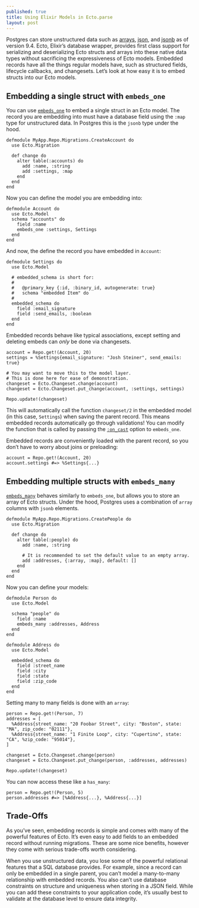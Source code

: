 ```yaml
---
published: true
title: Using Elixir Models in Ecto.parse
layout: post
---
```

<p>Postgres can store unstructured data such as <a href="http://www.postgresql.org/docs/9.4/static/arrays.html">arrays</a>, <a href="http://www.postgresql.org/docs/9.4/static/datatype-json.html">json</a>, and <a href="http://www.postgresql.org/docs/9.4/static/datatype-json.html">jsonb</a>
as of version 9.4. Ecto, Elixir&rsquo;s database wrapper, provides first class support
for serializing and deserializing Ecto structs and arrays into these native data
types without sacrificing the expressiveness of Ecto models. Embedded records
have all the things regular models have, such as structured fields, lifecycle
callbacks, and changesets. Let&rsquo;s look at how easy it is to embed structs into
our Ecto models.</p>

<h2 id="embedding-a-single-struct-with-embeds_one">Embedding a single struct with <code>embeds_one</code></h2>

<p>You can use <a href="http://hexdocs.pm/ecto/Ecto.Schema.html#embeds_one/3"><code>embeds_one</code></a> to embed a single struct in an Ecto model. The record
you are embedding into must have a database field using the <code>:map</code> type for
unstructured data. In Postgres this is the <code>jsonb</code> type under the hood.</p>

<pre><code class="elixir">defmodule MyApp.Repo.Migrations.CreateAccount do&#x000A;  use Ecto.Migration&#x000A;&#x000A;  def change do&#x000A;    alter table(:accounts) do&#x000A;      add :name, :string&#x000A;      add :settings, :map&#x000A;    end&#x000A;  end&#x000A;end&#x000A;</code></pre>

<p>Now you can define the model you are embedding into:</p>

<pre><code class="elixir">defmodule Account do&#x000A;  use Ecto.Model&#x000A;  schema &quot;accounts&quot; do&#x000A;    field :name&#x000A;    embeds_one :settings, Settings&#x000A;  end&#x000A;end&#x000A;</code></pre>

<p>And now, the define the record you have embedded in <code>Account</code>:</p>

<pre><code class="elixir">defmodule Settings do&#x000A;  use Ecto.Model&#x000A;&#x000A;  # embedded_schema is short for:&#x000A;  #&#x000A;  #   @primary_key {:id, :binary_id, autogenerate: true}&#x000A;  #   schema &quot;embedded Item&quot; do&#x000A;  #&#x000A;  embedded_schema do&#x000A;    field :email_signature&#x000A;    field :send_emails, :boolean&#x000A;  end&#x000A;end&#x000A;</code></pre>

<p>Embedded records behave like typical associations, except setting and
deleting embeds can <em>only</em> be done via changesets.</p>

<pre><code class="elixir">account = Repo.get!(Account, 20)&#x000A;settings = %Settings{email_signature: &quot;Josh Steiner&quot;, send_emails: true}&#x000A;&#x000A;# You may want to move this to the model layer.&#x000A;# This is done here for ease of demonstration.&#x000A;changeset = Ecto.Changeset.change(account)&#x000A;changeset = Ecto.Changeset.put_change(account, :settings, settings)&#x000A;&#x000A;Repo.update!(changeset)&#x000A;</code></pre>

<p>This will automatically call the function <code>changeset/2</code> in the embedded model
(in this case, <code>Settings</code>) when saving the parent record.  This means embedded
records automatically go through validations! You can modify the function that
is called by passing the <a href="http://hexdocs.pm/ecto/Ecto.Schema.html#embeds_one/3"><code>:on_cast</code></a> option to <code>embeds_one</code>.</p>

<p>Embedded records are conveniently loaded with the parent record, so you don&rsquo;t
have to worry about joins or preloading:</p>

<pre><code class="elixir">account = Repo.get!(Account, 20)&#x000A;account.settings #=&gt; %Settings{...}&#x000A;</code></pre>

<h2 id="embedding-multiple-structs-with-embeds_many">Embedding multiple structs with <code>embeds_many</code></h2>

<p><a href="http://hexdocs.pm/ecto/Ecto.Schema.html#embeds_many/3"><code>embeds_many</code></a> behaves similarly to <code>embeds_one</code>, but allows you to store an
array of Ecto structs. Under the hood, Postgres uses a combination of <code>array</code>
columns with <code>jsonb</code> elements.</p>

<pre><code class="elixir">defmodule MyApp.Repo.Migrations.CreatePeople do&#x000A;  use Ecto.Migration&#x000A;&#x000A;  def change do&#x000A;    alter table(:people) do&#x000A;      add :name, :string&#x000A;&#x000A;      # It is recommended to set the default value to an empty array.&#x000A;      add :addresses, {:array, :map}, default: []&#x000A;    end&#x000A;  end&#x000A;end&#x000A;</code></pre>

<p>Now you can define your models:</p>

<pre><code class="elixir">defmodule Person do&#x000A;  use Ecto.Model&#x000A;&#x000A;  schema &quot;people&quot; do&#x000A;    field :name&#x000A;    embeds_many :addresses, Address&#x000A;  end&#x000A;end&#x000A;&#x000A;defmodule Address do&#x000A;  use Ecto.Model&#x000A;&#x000A;  embedded_schema do&#x000A;    field :street_name&#x000A;    field :city&#x000A;    field :state&#x000A;    field :zip_code&#x000A;  end&#x000A;end&#x000A;</code></pre>

<p>Setting many to many fields is done with an <code>array</code>:</p>

<pre><code class="elixir">person = Repo.get!(Person, 7)&#x000A;addresses = [&#x000A;  %Address{street_name: &quot;20 Foobar Street&quot;, city: &quot;Boston&quot;, state: &quot;MA&quot;, zip_code: &quot;02111&quot;},&#x000A;  %Address{street_name: &quot;1 Finite Loop&quot;, city: &quot;Cupertino&quot;, state: &quot;CA&quot;, %zip_code: &quot;95014&quot;},&#x000A;]&#x000A;&#x000A;changeset = Ecto.Changeset.change(person)&#x000A;changeset = Ecto.Changeset.put_change(person, :addresses, addresses)&#x000A;&#x000A;Repo.update!(changeset)&#x000A;</code></pre>

<p>You can now access these like a <code>has_many</code>:</p>

<pre><code class="elixir">person = Repo.get!(Person, 5)&#x000A;person.addresses #=&gt; [%Address{...}, %Address{...}]&#x000A;</code></pre>

<h2 id="trade-offs">Trade-Offs</h2>

<p>As you&rsquo;ve seen, embedding records is simple and comes with many of the powerful
features of Ecto. It&rsquo;s even easy to add fields to an embedded record without
running migrations. These are some nice benefits, however they come with serious
trade-offs worth considering.</p>

<p>When you use unstructured data, you lose some of the powerful relational
features that a SQL database provides. For example, since a record can only be
embedded in a single parent, you can&rsquo;t model a many-to-many relationship with
embedded records. You also can&rsquo;t use database constraints on structure and
uniqueness when storing in a JSON field. While you can add these constraints to
your application code, it&rsquo;s usually best to validate at the database level to
ensure data integrity.</p>